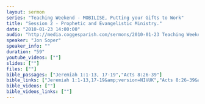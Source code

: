 ```yaml
---
layout: sermon
series: "Teaching Weekend - MOBILISE, Putting your Gifts to Work"
title: "Session 2 - Prophetic and Evangelistic Ministry."
date: "2010-01-23 14:00:00"
audio: "http://media.coggesparish.com/sermons/2010-01-23 Teaching Weekend - Session 2.mp3"
speaker: "Jon Soper"
speaker_info: ""
duration: "59"
youtube_videos: [""]
slides: [""]
files: [""]
bible_passages: ["Jeremiah 1:1-13, 17-19","Acts 8:26-39"]
bible_links: ["Jeremiah 1:1-13,17-19&amp;version=NIVUK","Acts 8:26-39&amp;version=NIVUK"]
bible_videos: [""]
bible_videos_links: [""]
---
```

